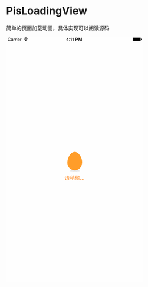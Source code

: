 # PisLoadingView
简单的页面加载动画，具体实现可以阅读源码 

![](https://github.com/cyjFS/PisLoadingView/raw/master/PisLoadingView/Untitled.gif)
